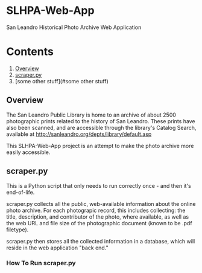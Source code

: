 # SLHPA-Web-App
San Leandro Historical Photo Archive Web Application

# Contents
1. [Overview](#overview)
2. [scraper.py](#scraper.py)
3. [some other stuff](#some other stuff)

## Overview

The San Leandro Public Library is home to an archive of about 2500 photographic prints related to the history of San Leandro. These prints have also been scanned, and are accessible through the library's Catalog Search, available at http://sanleandro.org/depts/library/default.asp

This SLHPA-Web-App project is an attempt to make the photo archive more easily accessible. 

## scraper.py

This is a Python script that only needs to run correctly once - and then it's end-of-life.

scraper.py collects all the public, web-available information about the online photo archive. For each photograpic record, this includes collecting: the title, description, and contributor of the photo, where available, as well as the web URL and file size of the photographic document (known to be .pdf filetype).

scraper.py then stores all the collected information in a database, which will reside in the web application "back end."

### How To Run scraper.py


## 
